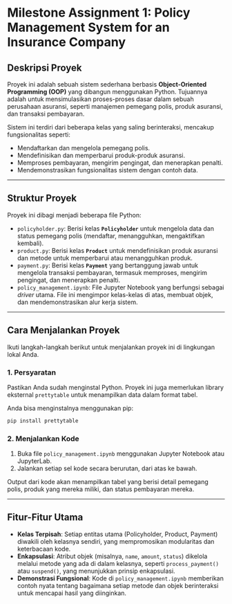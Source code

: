 # Milestone Assignment 1: Policy Management System for an Insurance Company

## Deskripsi Proyek
Proyek ini adalah sebuah sistem sederhana berbasis **Object-Oriented Programming (OOP)** yang dibangun menggunakan Python. Tujuannya adalah untuk mensimulasikan proses-proses dasar dalam sebuah perusahaan asuransi, seperti manajemen pemegang polis, produk asuransi, dan transaksi pembayaran.

Sistem ini terdiri dari beberapa kelas yang saling berinteraksi, mencakup fungsionalitas seperti:
* Mendaftarkan dan mengelola pemegang polis.
* Mendefinisikan dan memperbarui produk-produk asuransi.
* Memproses pembayaran, mengirim pengingat, dan menerapkan penalti.
* Mendemonstrasikan fungsionalitas sistem dengan contoh data.

---

## Struktur Proyek
Proyek ini dibagi menjadi beberapa file Python:

* `policyholder.py`: Berisi kelas **`Policyholder`** untuk mengelola data dan status pemegang polis (mendaftar, menangguhkan, mengaktifkan kembali).
* `product.py`: Berisi kelas **`Product`** untuk mendefinisikan produk asuransi dan metode untuk memperbarui atau menangguhkan produk.
* `payment.py`: Berisi kelas **`Payment`** yang bertanggung jawab untuk mengelola transaksi pembayaran, termasuk memproses, mengirim pengingat, dan menerapkan penalti.
* `policy_management.ipynb`: File Jupyter Notebook yang berfungsi sebagai *driver* utama. File ini mengimpor kelas-kelas di atas, membuat objek, dan mendemonstrasikan alur kerja sistem.

---

## Cara Menjalankan Proyek
Ikuti langkah-langkah berikut untuk menjalankan proyek ini di lingkungan lokal Anda.

### 1. Persyaratan
Pastikan Anda sudah menginstal Python. Proyek ini juga memerlukan library eksternal `prettytable` untuk menampilkan data dalam format tabel.

Anda bisa menginstalnya menggunakan pip:
```bash
pip install prettytable
````

### 2\. Menjalankan Kode

1.  Buka file `policy_management.ipynb` menggunakan Jupyter Notebook atau JupyterLab.
2.  Jalankan setiap sel kode secara berurutan, dari atas ke bawah.

Output dari kode akan menampilkan tabel yang berisi detail pemegang polis, produk yang mereka miliki, dan status pembayaran mereka.

-----

## Fitur-Fitur Utama

  * **Kelas Terpisah**: Setiap entitas utama (Policyholder, Product, Payment) diwakili oleh kelasnya sendiri, yang mempromosikan modularitas dan keterbacaan kode.
  * **Enkapsulasi**: Atribut objek (misalnya, `name`, `amount`, `status`) dikelola melalui metode yang ada di dalam kelasnya, seperti `process_payment()` atau `suspend()`, yang menunjukkan prinsip enkapsulasi.
  * **Demonstrasi Fungsional**: Kode di `policy_management.ipynb` memberikan contoh nyata tentang bagaimana setiap metode dan objek berinteraksi untuk mencapai hasil yang diinginkan.

<!-- end list -->
